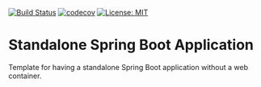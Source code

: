 [![Build Status](https://travis-ci.org/pixelstuermer/standalone-spring-boot-app.svg?branch=master)](https://travis-ci.org/pixelstuermer/standalone-spring-boot-app)
[![codecov](https://codecov.io/gh/pixelstuermer/standalone-spring-boot-app/branch/master/graph/badge.svg)](https://codecov.io/gh/pixelstuermer/standalone-spring-boot-app)
[![License: MIT](https://img.shields.io/badge/license-MIT-blue.svg)](https://opensource.org/licenses/MIT)

# Standalone Spring Boot Application
Template for having a standalone Spring Boot application without a web container.